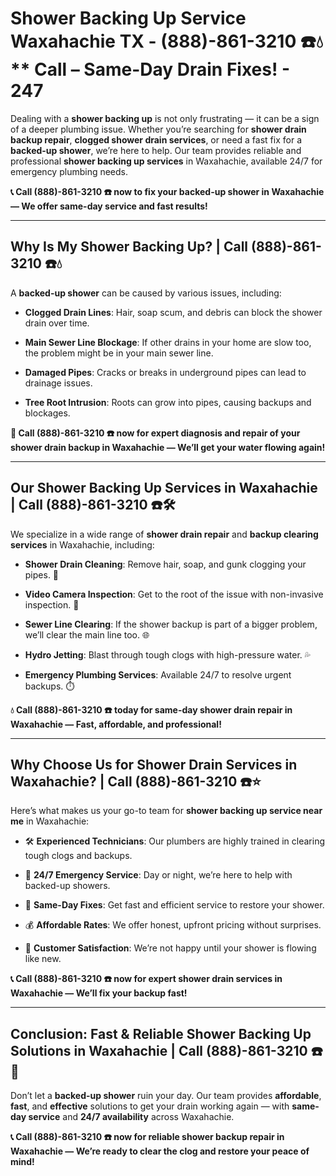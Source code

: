 # Shower Backing Up Service Waxahachie TX - (888)-861-3210 ☎️💧** Call – Same-Day Drain Fixes! - 247

Dealing with a **shower backing up** is not only frustrating — it can be a sign of a deeper plumbing issue. Whether you’re searching for **shower drain backup repair**, **clogged shower drain services**, or need a fast fix for a **backed-up shower**, we’re here to help. Our team provides reliable and professional **shower backing up services** in Waxahachie, available 24/7 for emergency plumbing needs.

**📞 Call (888)-861-3210 ☎️ now to fix your backed-up shower in Waxahachie — We offer same-day service and fast results!**

---

## **Why Is My Shower Backing Up? | Call (888)-861-3210 ☎️💧**

A **backed-up shower** can be caused by various issues, including:

- **Clogged Drain Lines**: Hair, soap scum, and debris can block the shower drain over time.  
- **Main Sewer Line Blockage**: If other drains in your home are slow too, the problem might be in your main sewer line.  
- **Damaged Pipes**: Cracks or breaks in underground pipes can lead to drainage issues.  
- **Tree Root Intrusion**: Roots can grow into pipes, causing backups and blockages.

**🚿 Call (888)-861-3210 ☎️ now for expert diagnosis and repair of your shower drain backup in Waxahachie — We’ll get your water flowing again!**

---

## **Our Shower Backing Up Services in Waxahachie | Call (888)-861-3210 ☎️🛠️**

We specialize in a wide range of **shower drain repair** and **backup clearing services** in Waxahachie, including:

- **Shower Drain Cleaning**: Remove hair, soap, and gunk clogging your pipes. 🧼  
- **Video Camera Inspection**: Get to the root of the issue with non-invasive inspection. 🎥  
- **Sewer Line Clearing**: If the shower backup is part of a bigger problem, we’ll clear the main line too. 🌐  
- **Hydro Jetting**: Blast through tough clogs with high-pressure water. 💦  
- **Emergency Plumbing Services**: Available 24/7 to resolve urgent backups. ⏱️

**💧 Call (888)-861-3210 ☎️ today for same-day shower drain repair in Waxahachie — Fast, affordable, and professional!**

---

## **Why Choose Us for Shower Drain Services in Waxahachie? | Call (888)-861-3210 ☎️⭐**

Here’s what makes us your go-to team for **shower backing up service near me** in Waxahachie:

- 🛠️ **Experienced Technicians**: Our plumbers are highly trained in clearing tough clogs and backups.  
- 🚨 **24/7 Emergency Service**: Day or night, we’re here to help with backed-up showers.  
- 🚿 **Same-Day Fixes**: Get fast and efficient service to restore your shower.  
- 💰 **Affordable Rates**: We offer honest, upfront pricing without surprises.  
- 🌟 **Customer Satisfaction**: We’re not happy until your shower is flowing like new.

**📞 Call (888)-861-3210 ☎️ now for expert shower drain services in Waxahachie — We’ll fix your backup fast!**

---

## **Conclusion: Fast & Reliable Shower Backing Up Solutions in Waxahachie | Call (888)-861-3210 ☎️🚿**

Don’t let a **backed-up shower** ruin your day. Our team provides **affordable**, **fast**, and **effective** solutions to get your drain working again — with **same-day service** and **24/7 availability** across Waxahachie.

**📞 Call (888)-861-3210 ☎️ now for reliable shower backup repair in Waxahachie — We’re ready to clear the clog and restore your peace of mind!**
